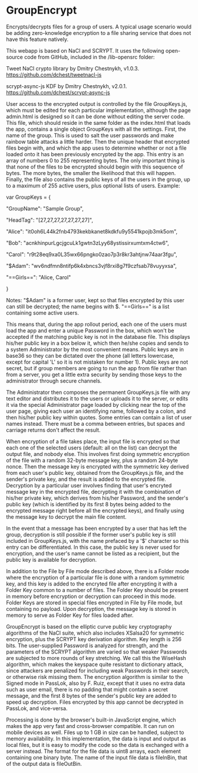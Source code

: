 # GroupEncrypt
Encrypts/decrypts files for a group of users. A typical usage scenario would be adding zero-knowledge encryption to a file sharing service that does not have this feature natively.

This webapp is based on NaCl and SCRYPT. It uses the following open-source code from GitHub, included in the /lib-opensrc folder:

Tweet NaCl crypto library by Dmitry Chestnykh, v1.0.3. https://github.com/dchest/tweetnacl-js

scrypt-async-js KDF by Dmitry Chestnykh, v2.0.1. https://github.com/dchest/scrypt-async-js

User access to the encrypted output is controlled by the file GroupKeys.js, which must be edited for each particular implementation, although the page admin.html is designed so it can be done without editing the server code. This file, which should reside in the same folder as the index.html that loads the app, contains a single object GroupKeys with all the settings. First, the name of the group. This is used to salt the user passwords and make rainbow table attacks a little harder. Then the unique header that encrypted files begin with, and which the app uses to determine whether or not a file loaded onto it has been previously encrypted by the app. This entry is an array of numbers 0 to 255 representing bytes. The only important thing is that none of the files to be encrypted should begin with this sequence of bytes. The more bytes, the smaller the likelihood that this will happen. Finally, the file also contains the public keys of all the users in the group, up to a maximum of 255 active users, plus optional lists of users. Example:

var GroupKeys = {

"GroupName": "Sample Group",

"HeadTag": "[27,27,27,27,27,27,27]",

"Alice":
"it0oh6L44k2fnb4793kekbkanet8kdkfu9y5541kpojb3mk5om",

"Bob":
"acnkhinpurLgcjgcuLk1gwtn3zLyy68ystissirxumtxm4ctw6",

"Carol":
"r9t28eq9xa0L35wx66pngko0zao7p3r8kr3ahtjnw74aar3fgu",

"$Adam":
"wv6ndfmn8ntifp6k4xbncs3vjf8rxi8g7f9czfsab78vuyyxsa",

"==Girls==":
"Alice, Carol"

}

Notes: "$Adam" is a former user, kept so that files encrypted by this user can still be decrypted; the name begins with $. "==Girls==" is a list containing some active users.

This means that, during the app rollout period, each one of the users must load the app and enter a unique Password in the box, which won't be accepted if the matching public key is not in the database file. This displays his/her public key in a box below it, which then he/she copies and sends to a system Administrator by the most convenient means. Public keys are in base36 so they can be dictated over the phone (all letters lowercase, except for capital 'L' so it is not mistaken for number 1). Public keys are not secret, but if group members are going to run the app from file rather than from a server, you get a little extra security by sending those keys to the administrator through secure channels.

The Administrator then composes the permanent GroupKeys.js file with any text editor and distributes it to the users or uploads it to the server, or edits it via the special Administrator page loaded by clicking near the top of the user page, giving each user an identifying name, followed by a colon, and then his/her public key within quotes. Some entries can contain a list of user names instead. There must be a comma between entries, but spaces and carriage returns don't affect the result.

When encryption of a file takes place, the input file is encrypted so that each one of the selected users (default: all on the list) can decrypt the output file, and nobody else. This involves first doing symmetric encryption of the file with a random 32-byte message key, plus a random 24-byte nonce. Then the message key is encrypted with the symmetric key derived from each user's public key, obtained from the GroupKeys.js file, and the sender's private key, and the result is added to the encrypted file. Decryption by a particular user involves finding that user's encryted message key in the encrypted file, decrypting it with the combination of his/her private key, which derives from his/her Password, and the sender's public key (which is identified by its first 8 bytes being added to the encrypted message right before all the encrypted keys), and finally using the message key to decrypt the main file content.

In the event that a message has been encrypted by a user that has left the group, decryption is still possible if the former user's public key is still included in GroupKeys.js, with the name prefaced by a '$' character so this entry can be differentiated. In this case, the public key is never used for encryption, and the user's name cannot be listed as a recipient, but the public key is available for decryption.

In addition to the File by File mode described above, there is a Folder mode where the encryption of a particular file is done with a random symmetric key, and this key is added to the encryted file after encrypting it with a Folder Key common to a number of files. The Folder Key should be present in memory before encryption or decryption can proceed in this mode. Folder Keys are stored in special files encrypted in File by File mode, but containing no payload. Upon decryption, the message key is stored in memory to serve as Folder Key for files loaded after.

GroupEncrypt is based on the elliptic curve public key cryptography algorithms of the NaCl suite, which also includes XSalsa20 for symmetric encryption, plus the SCRYPT key derivation algorithm. Key length is 256 bits. The user-supplied Password is analyzed for strength, and the parameters of the SCRYPT algorithm are varied so that weaker Passwords are subjected to more rounds of key stretching. We call this the WiseHash algorithm, which makes the keyspace quite resistant to dictionary attack, since attackers are penalized for including weak Passwords in their search, or otherwise risk missing them. The encryption algorithm is similar to the Signed mode in PassLok, also by F. Ruiz, except that it uses no extra data such as user email, there is no padding that might contain a secret message, and the first 8 bytes of the sender's public key are added to speed up decryption. Files encrypted by this app cannot be decrypted in PassLok, and vice-versa.

Processing is done by the browser's built-in JavaScript engine, which makes the app very fast and cross-browser compatible. It can run on mobile devices as well. Files up to 1 GB in size can be handled, subject to memory availability. In this implementation, the data is input and output as local files, but it is easy to modify the code so the data is exchanged with a server instead. The format for the file data is uint8 arrays, each element containing one binary byte. The name of the input file data is fileInBin, that of the output data is fileOutBin.
